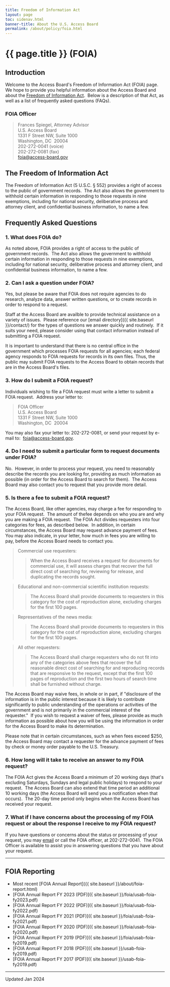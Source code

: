 ```yaml
---
title: Freedom of Information Act
layout: page
toc: sidenav.html
banner-title: About the U.S. Access Board
permalink: /about/policy/foia.html
---
```


# {{ page.title }} (FOIA)

## Introduction

Welcome to the Access Board's Freedom of Information Act (FOIA) page.&nbsp; We hope to provide you helpful information about the Access Board and about the [Freedom of Information Act](http://www.justice.gov/oip/foia_updates/Vol_XVII_4/page2.htm).&nbsp; Below is a description of that Act, as well as a list of frequently asked questions (FAQs).

### FOIA Officer

> Frances Spiegel, Attorney Advisor \
> U.S. Access Board \
> 1331 F Street NW, Suite 1000 \
> Washington, DC&nbsp; 20004 \
> 202-272-0041 (voice) \
> 202-272-0081 (fax) \
> <foia@access-board.gov>

## The Freedom of Information Act

The Freedom of Information Act (5 U.S.C. § 552) provides a right of access to the public of government records.&nbsp; The Act also allows the government to withhold certain information in responding to those requests in nine exemptions, including for national security, deliberative process and attorney client, and confidential business information, to name a few.

## Frequently Asked Questions

### 1. What does FOIA do?

As noted above, FOIA provides a right of access to the public of government records.&nbsp; The Act also allows the government to withhold certain information in responding to those requests in nine exemptions, including for national security, deliberative process and attorney client, and confidential business information, to name a few.

### 2. Can I ask a question under FOIA?

Yes, but please be aware that FOIA does not require agencies to do research, analyze data, answer written questions, or to create records in order to respond to a request.

Staff at the Access Board are availble to provide technical assistance on a variety of issues.&nbsp; Please reference our [email directory]({{ site.baseurl }}/contact/) for the types of questions we answer quickly and routinely.&nbsp; If it suits your need, please consider using that contact information instead of submitting a FOIA request.

It is important to understand that there is no central office in the government which processes FOIA requests for all agencies; each federal agency responds to FOIA requests for records in its own files.  Thus, the public may submit FOIA requests to the Access Board to obtain records that are in the Access Board's files.

### 3. How do I submit a FOIA request?

Individuals wishing to file a FOIA request must write a letter to submit a FOIA request.&nbsp; Address your letter to:

> FOIA Officer \
> U.S. Access Board \
> 1331 F Street NW, Suite 1000 \
> Washington, DC&nbsp; 20004

You may also fax your letter to: 202-272-0081, or send your request by e-mail to:&nbsp; <foia@access-board.gov>.

### 4. Do I need to submit a particular form to request documents under FOIA?

No.&nbsp; However, in order to process your request, you need to reasonably describe the records you are looking for, providing as much information as possible (in order for the Access Board to search for them).&nbsp; The Access Board may also contact you to request that you provide more detail.

### 5. Is there a fee to submit a FOIA request?

The Access Board, like other agencies, may charge a fee for responding to your FOIA request.&nbsp; The amount of thefee depends on who you are and why you are making a FOIA request.&nbsp; The FOIA Act divides requesters into four categories for fees, as described below.&nbsp; In addition, in certain circumstances, the Access Board may request advance payment of fees.&nbsp; You may also indicate, in your letter, how much in fees you are willing to pay, before the Access Board needs to contact you.

> Commercial use requesters:
>> When the Access Board receives a request for documents for commercial use, it will assess charges that recover the full direct cost of searching for, reviewing for release, and duplicating the records sought.

> Educational and non-commercial scientific institution requests:
>> The Access Board shall provide documents to requesters in this category for the cost of reproduction alone, excluding charges for the first 100 pages.

> Representatives of the news media:
>> The Access Board shall provide documents to requesters in this category for the cost of reproduction alone, excluding charges for the first 100 pages.

> All other requesters:
>> The Access Board shall charge requesters who do not fit into any of the categories above fees that recover the full reasonable direct cost of searching for and reproducing records that are responsive to the request, except that the first 100 pages of reproduction and the first two hours of search time shall be furnished without charge.

The Access Board may waive fees, in whole or in part, if "disclosure of the information is in the public interest because it is likely to contribute significantly to public understanding of the operations or activities of the government and is not primarily in the commercial interest of the requester."&nbsp; If you wish to request a waiver of fees, please provide as much information as possible about how you will be using the information in order for the Access Board to make its determination.

Please note that in certain circumstances, such as when fees exceed $250, the Access Board may contact a requester for the advance payment of fees by check or money order payable to the U.S. Treasury.

### 6. How long will it take to receive an answer to my FOIA request?

The FOIA Act gives the Access Board a minimum of 20 working days (that's excluding Saturdays, Sundays and legal public holidays) to respond to your request.&nbsp; The Access Board can also extend that time period an additional 10 working days (the Access Board will send you a notification when that occurs).&nbsp; The 20-day time period only begins when the Access Board has received your request.

### 7. What if I have concerns about the processing of my FOIA request or about the response I receive to my FOIA request?

If you have questions or concerns about the status or processing of your request, you may [email](email:foia@access-board.gov) or call the FOIA officer, at 202-272-0041.&nbsp; The FOIA Officer is available to assist you in answering questions that you have about your request.

---

## FOIA Reporting

- Most recent [FOIA Annual Report]({{ site.baseurl }}/about/foia-report.html)
- [FOIA Annual Report FY 2023 (PDF)]({ site.baseurl }}/foia/usab-foia-fy2023.pdf)
- [FOIA Annual Report FY 2022 (PDF)]({ site.baseurl }}/foia/usab-foia-fy2022.pdf)
- [FOIA Annual Report FY 2021 (PDF)]({ site.baseurl }}/foia/usab-foia-fy2021.pdf)
- [FOIA Annual Report FY 2020 (PDF)]({ site.baseurl }}/foia/usab-foia-fy2020.pdf)
- [FOIA Annual Report FY 2019 (PDF)]({ site.baseurl }}/foia/usab-foia-fy2019.pdf)
- [FOIA Annual Report FY 2018 (PDF)]({ site.baseurl }}/usab-foia-fy2019.pdf)
- [FOIA Annual Report FY 2017 (PDF)]({ site.baseurl }}/usab-foia-fy2019.pdf)

---

Updated Jan 2024

